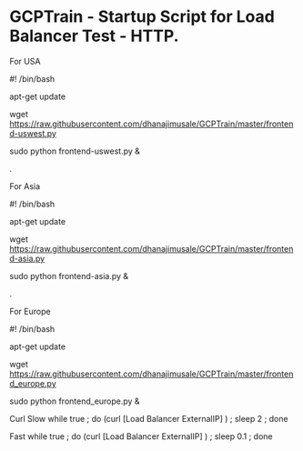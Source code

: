 # GCPTrain - Startup Script for Load Balancer Test - HTTP. 

For USA 

#! /bin/bash

apt-get update

wget https://raw.githubusercontent.com/dhanajimusale/GCPTrain/master/frontend-uswest.py

sudo python frontend-uswest.py &


.


For  Asia 

#! /bin/bash

apt-get update

wget https://raw.githubusercontent.com/dhanajimusale/GCPTrain/master/frontend-asia.py

sudo python frontend-asia.py &


.


For  Europe 

#! /bin/bash

apt-get update

wget https://raw.githubusercontent.com/dhanajimusale/GCPTrain/master/frontend_europe.py

sudo python frontend_europe.py &



Curl 
Slow 
while true ; do (curl [Load Balancer ExternalIP] ) ; sleep 2 ; done 

Fast
while true ; do (curl [Load Balancer ExternalIP] ) ; sleep 0.1 ; done 


